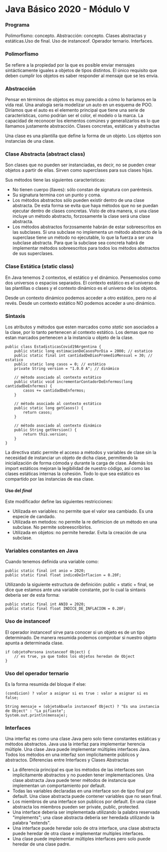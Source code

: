 # Java Básico 2020 - Módulo V

### Programa
Polimorfismo: concepto. Abstracción: concepto. Clases abstractas y estáticas.Uso de final. Uso de instanceof. 
Operador ternario. Interfaces.

### Polimorfismo
Se refiere a la propiedad por la que es posible enviar mensajes sintácticamente iguales a objetos de tipos distintos. El único requisito que deben cumplir los objetos es saber responder al mensaje que se les envía.

### Abstracción
Pensar en términos de objetos es muy parecido a cómo lo haríamos en la vida real. Una analogía sería modelizar un auto en un esquema de POO. Diríamos que el auto es el elemento principal que tiene una serie de características, como podrían ser el color, el modelo o la marca. La capacidad de reconocer los elementos comúnes y generalizarlos es lo que llamamos justamente abstracción.
Clases concretas, estáticas y abstractas

Una clase es una plantilla que define la forma de un objeto. Los objetos son instancias de una clase.


### Clase Abstracta (abstract class)
Son clases que no pueden ser instanciadas, es decir, no se pueden crear objetos a partir de ellas. 
Sirven como superclases para sus clases hijas.

Sus métodos tiene las siguientes características:
- No tienen cuerpo (llaves): sólo constan de signatura con paréntesis.
- Su signatura termina con un punto y coma.
- Los métodos abstractos sólo pueden existir dentro de una clase abstracta. 
De esta forma se evita que haya métodos que no se puedan ejecutar dentro de clases concretas. 
Visto de otra manera, si una clase incluye un método abstracto, forzosamente la clase será una clase abstracta.
- Los métodos abstractos forzosamente habrán de estar sobreescritos en las subclases. 
Si una subclase no implementa un método abstracto de la superclase tiene un método no ejecutable, 
lo que la fuerza a ser una subclase abstracta. 
Para que la subclase sea concreta habrá de implementar métodos sobreescritos para todos los métodos abstractos 
de sus superclases.

### Clase Estática (static class)
En Java tenemos 2 contextos, el estático y el dinámico. Pensemoslos como dos universos o espacios separados.
El contexto estático es el universo de las plantillas o clases y el contexto dinámico es el universo de los objetos.

Desde un contexto dinámico podemos acceder a otro estático, pero no al revés. Desde un contexto estático NO podemos
acceder a uno dinámico.

### Sintaxis
Los atributos y métodos que esten marcados como *static* son asociados a la clase, por lo tanto pertenecen
al contexto estático. Los demas que no estan marcados pertenecen a la instancia u objeto de la clase. 
    
    public class EstadisticasCovid19Argentina {
        public static long estimacionDeCasosPorDia = 2000; // estatico
        public static final int cantidadDeDiasPromedioMensual = 30; // estatico
        public static long casos = 0; // estático
        private String version = "1.0.0 A"; // dinámico
    
        // método asociado al contexto estático
        public static void incrementarContadorDeEnfermos(long cantidadDeEnfermos) {
            casos += cantidadDeEnfermos;
        }
    
        // método asociado al contexto estático
        public static long getCasos() {
            return casos;
        }
    
        // método asociado al contexto dinámico
        public String getVersion() {
            return this.version;
        }
    }

La directiva static permite el acceso a métodos y variables de clase sin la necesidad de instanciar un objeto 
de dicha clase, permitiendo la inicialización de forma cómoda y durante la carga de clase. 
Además los import estáticos mejoran la legibilidad de nuestro código, 
así como las clases estáticas internas la cohesión.
Todo lo que sea estático es compartido por las instancias de esa clase.


#### Uso del *final*
Este modificador define las siguientes restricciones:
- Utilizada en variables: no permite que el valor sea cambiado. Es una especie de candado.
- Utilizada en metodos: no permite la re definicion de un método en una subclase. No permite sobreescribirlos.
- Utilizada en objetos: no permite heredar. Evita la creación de una subclase.

### Variables constantes en Java
Cuando tenemos definida una variable como: 

    public static final int anio = 2020;
    public static final float indiceDeInflacion = 0.20F;

Utilizando la siguiente estructura de definición: public + static + final, se dice que estamos ante una variable
constante, por lo cual la sintaxis deberia ser de esta forma:

    public static final int ANIO = 2020;
    public static final float INDICE_DE_INFLACION = 0.20F; 

### Uso de instanceof
El operador instanceof sirve para conocer si un objeto es de un tipo determinado. 
De manera resumida podemos comprobar si nuestro objeto apunta a determinada clase.

    if (objetoPersona instanceof Object) {
        // es true, ya que todos los objetos heredan de Object
    }

    
    
### Uso del operador ternario
Es la forma resumida del bloque if else:

    (condicion) ? valor a asignar si es true : valor a asignar si es false;
    
    String mensaje = (objetoAbuelo instanceof Object) ? "Es una instancia de Object" : "La pifiaste";
    System.out.println(mensaje);

    
### Interfaces
Una interfaz es como una clase Java pero solo tiene constantes estáticas y métodos abstractos. Java usa la interfaz para implementar herencia múltiple. Una clase Java puede implementar múltiples interfaces Java. Todos los métodos en una interfaz son implícitamente públicos y abstractos.
Diferencias entre Interfaces y Clases Abstractas

- La diferencia principal es que los métodos de las interfaces son implicitamente abstractos y no pueden tener implementaciones. Una clase abstracta Java puede tener métodos de instancia que implementan un comportamiento por default.
- Todas las variables declaradas en una interface son de tipo final por default. Una clase abstracta puede contener variables que no sean final.
- Los miembros de una interface son publicos por default. En una clase abstracta los miembros pueden ser private, public, protected.
- Una interface deberia ser implementada utilizando la palabra reservada "implements"; una clase abstracta deberia ser heredada utilizando la palabra "extends".
- Una interface puede heredar solo de otra interface, una clase abstracta puede heredar de otra clase e implementar multiples interfaces.
- Una clase puede implementar múltiples interfaces pero solo puede heredar de una clase padre.
